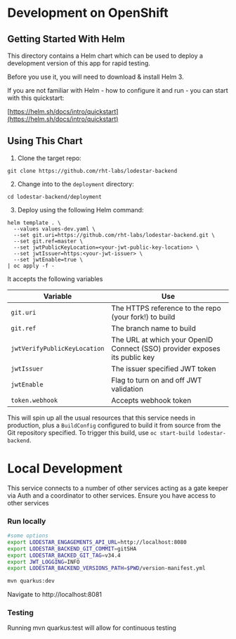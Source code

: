 # Development on OpenShift

## Getting Started With Helm

This directory contains a Helm chart which can be used to deploy a development version of this app for rapid testing.

Before you use it, you will need to download & install Helm 3.

If you are not familiar with Helm - how to configure it and run - you can start with this quickstart:

[https://helm.sh/docs/intro/quickstart](https://helm.sh/docs/intro/quickstart)

## Using This Chart

1. Clone the target repo:

```
git clone https://github.com/rht-labs/lodestar-backend
```

2. Change into to the `deployment` directory:

```
cd lodestar-backend/deployment
```

3. Deploy using the following Helm command:

```shell script
helm template . \
  --values values-dev.yaml \
  --set git.uri=https://github.com/rht-labs/lodestar-backend.git \
  --set git.ref=master \
  --set jwtPublicKeyLocation=<your-jwt-public-key-location> \
  --set jwtIssuer=https:<your-jwt-issuer> \
  --set jwtEnable=true \
| oc apply -f -
```

It accepts the following variables

| Variable  | Use  |
|---|---|
| `git.uri`  | The HTTPS reference to the repo (your fork!) to build  |
| `git.ref`  | The branch name to build  |
| `jwtVerifyPublicKeyLocation`  | The URL at which your OpenID Connect (SSO) provider exposes its public key  |
| `jwtIssuer`  | The issuer specified JWT token|
| `jwtEnable`  | Flag to turn on and off JWT validation  |
| `token.webhook` | Accepts webhook token |

This will spin up all the usual resources that this service needs in production, plus a `BuildConfig` configured to build it from source from the Git repository specified. To trigger this build, use `oc start-build lodestar-backend`.

# Local Development

This service connects to a number of other services acting as a gate keeper via Auth and a coordinator to other services. Ensure you have access to other services

### Run locally

```bash
#some options
export LODESTAR_ENGAGEMENTS_API_URL=http://localhost:8080
export LODESTAR_BACKEND_GIT_COMMIT=gitSHA
export LODESTAR_BACKED_GIT_TAG=v34.4
export JWT_LOGGING=INFO
export LODESTAR_BACKEND_VERSIONS_PATH=$PWD/version-manifest.yml

mvn quarkus:dev
```

Navigate to http://localhost:8081

### Testing

Running mvn quarkus:test will allow for continuous testing
